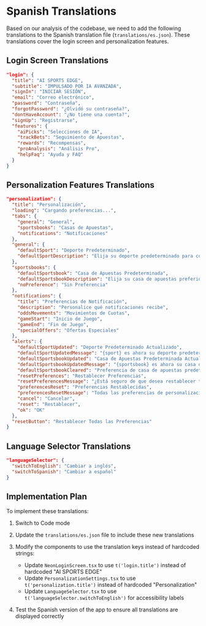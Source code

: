 # Spanish Translations

Based on our analysis of the codebase, we need to add the following translations to the Spanish translation file (`translations/es.json`). These translations cover the login screen and personalization features.

## Login Screen Translations

```json
"login": {
  "title": "AI SPORTS EDGE",
  "subtitle": "IMPULSADO POR IA AVANZADA",
  "signIn": "INICIAR SESIÓN",
  "email": "Correo electrónico",
  "password": "Contraseña",
  "forgotPassword": "¿Olvidó su contraseña?",
  "dontHaveAccount": "¿No tiene una cuenta?",
  "signUp": "Registrarse",
  "features": {
    "aiPicks": "Selecciones de IA",
    "trackBets": "Seguimiento de Apuestas",
    "rewards": "Recompensas",
    "proAnalysis": "Análisis Pro",
    "helpFaq": "Ayuda y FAQ"
  }
}
```

## Personalization Features Translations

```json
"personalization": {
  "title": "Personalización",
  "loading": "Cargando preferencias...",
  "tabs": {
    "general": "General",
    "sportsbooks": "Casas de Apuestas",
    "notifications": "Notificaciones"
  },
  "general": {
    "defaultSport": "Deporte Predeterminado",
    "defaultSportDescription": "Elija su deporte predeterminado para comparación de cuotas"
  },
  "sportsbooks": {
    "defaultSportsbook": "Casa de Apuestas Predeterminada",
    "defaultSportsbookDescription": "Elija su casa de apuestas preferida para apostar",
    "noPreference": "Sin Preferencia"
  },
  "notifications": {
    "title": "Preferencias de Notificación",
    "description": "Personalice qué notificaciones recibe",
    "oddsMovements": "Movimientos de Cuotas",
    "gameStart": "Inicio de Juego",
    "gameEnd": "Fin de Juego",
    "specialOffers": "Ofertas Especiales"
  },
  "alerts": {
    "defaultSportUpdated": "Deporte Predeterminado Actualizado",
    "defaultSportUpdatedMessage": "{sport} es ahora su deporte predeterminado.",
    "defaultSportsbookUpdated": "Casa de Apuestas Predeterminada Actualizada",
    "defaultSportsbookUpdatedMessage": "{sportsbook} es ahora su casa de apuestas predeterminada.",
    "defaultSportsbookCleared": "Preferencia de casa de apuestas predeterminada eliminada.",
    "resetPreferences": "Restablecer Preferencias",
    "resetPreferencesMessage": "¿Está seguro de que desea restablecer todas las preferencias de personalización a los valores predeterminados?",
    "preferencesReset": "Preferencias Restablecidas",
    "preferencesResetMessage": "Todas las preferencias de personalización han sido restablecidas a los valores predeterminados.",
    "cancel": "Cancelar",
    "reset": "Restablecer",
    "ok": "OK"
  },
  "resetButton": "Restablecer Todas las Preferencias"
}
```

## Language Selector Translations

```json
"languageSelector": {
  "switchToEnglish": "Cambiar a inglés",
  "switchToSpanish": "Cambiar a español"
}
```

## Implementation Plan

To implement these translations:

1. Switch to Code mode
2. Update the `translations/es.json` file to include these new translations
3. Modify the components to use the translation keys instead of hardcoded strings:
   - Update `NeonLoginScreen.tsx` to use `t('login.title')` instead of hardcoded "AI SPORTS EDGE"
   - Update `PersonalizationSettings.tsx` to use `t('personalization.title')` instead of hardcoded "Personalization"
   - Update `LanguageSelector.tsx` to use `t('languageSelector.switchToEnglish')` for accessibility labels

4. Test the Spanish version of the app to ensure all translations are displayed correctly